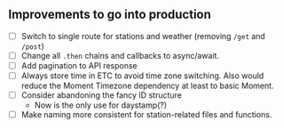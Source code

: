 ## Improvements to go into production
- [ ] Switch to single route for stations and weather (removing `/get` and `/post`)
- [ ] Change all `.then` chains and callbacks to async/await.
- [ ] Add pagination to API response
- [ ] Always store time in ETC to avoid time zone switching. Also would reduce the Moment Timezone dependency at least to basic Moment.
- [ ] Consider abandoning the fancy ID structure
  - Now is the only use for daystamp(?)
- [ ] Make naming more consistent for station-related files and functions.
